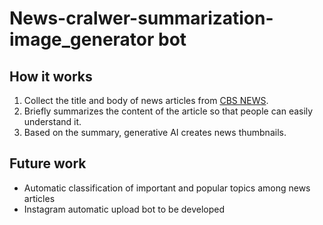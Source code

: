 # News-cralwer-summarization-image_generator bot

## How it works

1. Collect the title and body of news articles from [CBS NEWS](https://www.cbsnews.com/us/).
2. Briefly summarizes the content of the article so that people can easily understand it.
3. Based on the summary, generative AI creates news thumbnails.

## Future work

+ Automatic classification of important and popular topics among news articles
+ Instagram automatic upload bot to be developed
